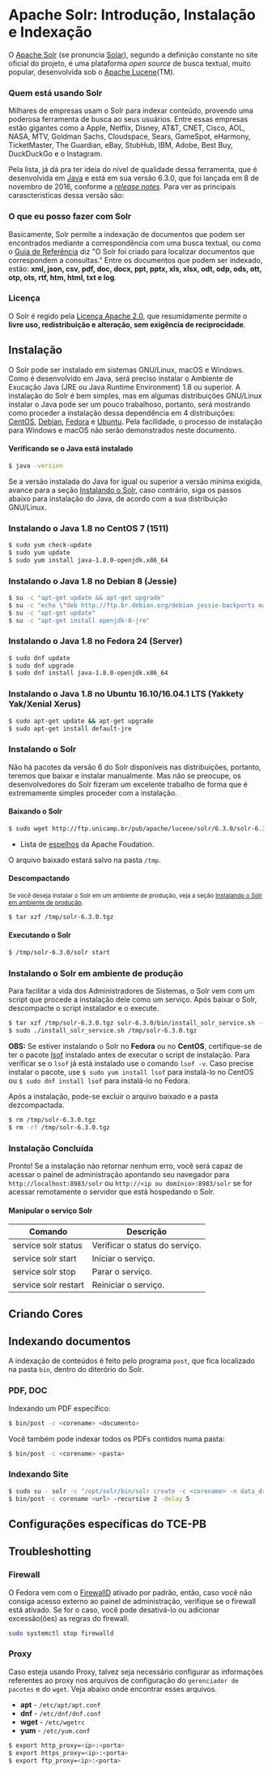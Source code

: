# Apache Solr: Introdução, Instalação e Indexação

O [Apache Solr](http://lucene.apache.org/solr/) (se pronuncia [Solar](http://www.thefreedictionary.com/solar)), segundo a definição constante no site oficial do projeto, é uma plataforma _open source_ de busca textual, muito popular, desenvolvida sob o [Apache Lucene](http://lucene.apache.org/)(TM).

### Quem está usando Solr

Milhares de empresas usam o Solr para indexar conteúdo, provendo uma poderosa ferramenta de busca ao seus usuários. Entre essas empresas estão gigantes como a Apple, Netflix, Disney, AT&T, CNET, Cisco, AOL, NASA, MTV, Goldman Sachs, Cloudspace, Sears, GameSpot, eHarmony, TicketMaster, The Guardian, eBay, StubHub, IBM, Adobe, Best Buy, DuckDuckGo e o Instagram.

Pela lista, já dá pra ter ideia do nível de qualidade dessa ferramenta, que é desenvolvida em [Java](https://www.oracle.com/java/index.html) e está em sua versão 6.3.0, que foi lançada em 8 de novembro de 2016, conforme a _[release notes](http://lucene.apache.org/solr/news.html)_. Para ver as principais carascteristicas dessa versão são:

### O que eu posso fazer com Solr

Basicamente, Solr permite a indexação de documentos que podem ser encontrados mediante a correspondência com uma busca textual, ou como o [Guia de Referência](http://ftp.unicamp.br/pub/apache/lucene/solr/ref-guide/apache-solr-ref-guide-6.3.pdf) diz "O Solr foi criado para localizar documentos que correspondem a consultas." Entre os documentos que podem ser indexado, estão: **xml, json, csv, pdf, doc, docx, ppt, pptx, xls, xlsx, odt, odp, ods, ott, otp, ots, rtf, htm, html, txt
e log**.

### Licença

O Solr é regido pela [Licença Apache 2.0](https://www.apache.org/licenses/LICENSE-2.0), que resumidamente permite o __livre uso, redistribuição e alteração, sem exigência de reciprocidade__.

## Instalação

O Solr pode ser instalado em sistemas GNU/Linux, macOS e Windows. Como é desenvolvido em Java, será preciso instalar o Ambiente de Exucação Java (JRE ou Java Runtime Environment) 1.8 ou superior. A instalação do Solr é bem simples, mas em algumas distribuições GNU/Linux instalar o Java pode ser um pouco trabalhoso, portanto, será mostrando como proceder a instalação dessa dependência em 4 distribuições: [CentOS](https://www.centos.org/), [Debian](http://www.debian.org), [Fedora](https://getfedora.org/) e [Ubuntu](http://www.ubuntu.com). Pela facilidade, o processo de instalação para Windows e macOS não serão demonstrados neste documento.

#### Verificando se o Java está instalado

```bash
$ java -version
```

Se a versão instalada do Java for igual ou superior a versão mínima exigida, avance para a seção [Instalando o Solr](#instalando-o-solr), caso contrário, siga os passos abaixo para instalação do Java, de acordo com a sua distribuição GNU/Linux.

### Instalando o Java 1.8 no CentOS 7 (1511)

```bash
$ sudo yum check-update
$ sudo yum update
$ sudo yum install java-1.8.0-openjdk.x86_64
```

### Instalando o Java 1.8 no Debian 8 (Jessie)

```bash
$ su -c "apt-get update && apt-get upgrade"
$ su -c "echo \"deb http://ftp.br.debian.org/debian jessie-backports main\" >> /etc/apt/sources.list"
$ su -c "apt-get update"
$ su -c "apt-get install openjdk-8-jre"
```

### Instalando o Java 1.8 no Fedora 24 (Server)

```bash
$ sudo dnf update
$ sudo dnf upgrade
$ sudo dnf install java-1.8.0-openjdk.x86_64
```

### Instalando o Java 1.8 no Ubuntu 16.10/16.04.1 LTS (Yakkety Yak/Xenial Xerus)

```bash
$ sudo apt-get update && apt-get upgrade
$ sudo apt-get install default-jre
```

### Instalando o Solr

Não há pacotes da versão 6 do Solr disponíveis nas distribuições, portanto, teremos que baixar e instalar manualmente. Mas não se preocupe, os desenvolvedores do Solr fizeram um excelente trabalho de forma que é extremamente simples proceder com a instalação.

#### Baixando o Solr

```bash
$ sudo wget http://ftp.unicamp.br/pub/apache/lucene/solr/6.3.0/solr-6.3.0.tgz -O /tmp/solr-6.3.0.tgz
```

- Lista de [espelhos](http://www.apache.org/mirrors/) da Apache Foudation.

O arquivo baixado estará salvo na pasta ```/tmp```.

#### Descompactando

<small>Se você deseja instalar o Solr em um ambiente de produção, veja a seção [Instalando o Solr em ambiente de produção](#instalando-o-solr-em-ambiente-de-producao).</small>

```bash
$ tar xzf /tmp/solr-6.3.0.tgz
```

#### Executando o Solr

```bash
$ /tmp/solr-6.3.0/solr start
```

### Instalando o Solr em ambiente de produção

Para facilitar a vida dos Administradores de Sistemas, o Solr vem com um script que procede a instalação dele como um serviço.
Após baixar o Solr, descompacte o script instalador e o execute.

```bash
$ tar xzf /tmp/solr-6.3.0.tgz solr-6.3.0/bin/install_solr_service.sh --strip-components=2
$ sudo ./install_solr_service.sh /tmp/solr-6.3.0.tgz
```

**OBS:** Se estiver instalando o Solr no **Fedora** ou no **CentOS**, certifique-se de ter o pacote [lsof](https://admin.fedoraproject.org/pkgdb/package/rpms/lsof/) instalado antes de executar o script de instalação. Para verificar se o ```lsof``` já está instalado use o comando ```lsof -v```. Caso precise instalar o pacote, use ```$ sudo yum install lsof``` para instalá-lo no CentOS ou ```$ sudo dnf install lsof``` para instalá-lo no Fedora.

Após a instalação, pode-se excluir o arquivo baixado e a pasta dezcompactada.

```bash
$ rm /tmp/solr-6.3.0.tgz
$ rm -rf /tmp/solr-6.3.0.tgz
```

### Instalação Concluída

Pronto! Se a instalação não retornar nenhum erro, você será capaz de acessar o painel de administração apontando seu navegador para ```http://localhost:8983/solr``` ou ```http://<ip ou domínio>:8983/solr``` se for acessar remotamente o servidor que está hospedando o Solr.

#### Manipular o serviço Solr

| Comando | Descrição |
| ------- | --------- |
| service solr status | Verificar o status do serviço. |
| service solr start | Iniciar o serviço. |
| service solr stop | Parar o serviço. |
| service solr restart | Reiniciar o serviço. |

## Criando Cores

## Indexando documentos

A indexação de conteúdos é feito pelo programa ```post```, que fica localizado na pasta ```bin```, dentro do diterório do Solr.

### PDF, DOC

Indexando um PDF específico:

```bash
$ bin/post -c <corename> <documento>
```

Você também pode indexar todos os PDFs contidos numa pasta:

```bash
$ bin/post -c <corename> <pasta>
```

### Indexando Site

```bash
$ sudo su - solr -c "/opt/solr/bin/solr create -c <corename> -n data_driven_schema_configs"
$ bin/post -c corename <url> -recursive 2 -delay 5
```

## Configurações específicas do TCE-PB

## Troubleshotting

### Firewall

O Fedora vem com o [FirewallD](https://fedoraproject.org/wiki/FirewallD) ativado por padrão, então, caso você não consiga acesso externo ao painel de administração, verifique se o firewall está ativado. Se for o caso, você pode desativá-lo ou adicionar excessão(ões) as regras do firewall.

```bash
sudo systemctl stop firewalld
```

### Proxy

Caso esteja usando Proxy, talvez seja necessário configurar as informações referentes ao proxy nos arquivos de configuração do ```gerenciador de pacotes``` e do ```wget```. Veja abaixo onde encontrar esses arquivos.

- __apt__  - ```/etc/apt/apt.conf```
- __dnf__  - ```/etc/dnf/dnf.conf```
- __wget__ - ```/etc/wgetrc```
- __yum__  - ```/etc/yum.conf```

```bash
$ export http_proxy=<ip>:<porta>
$ export https_proxy=<ip>:<porta>
$ export ftp_proxy=<ip>:<porta>
```
